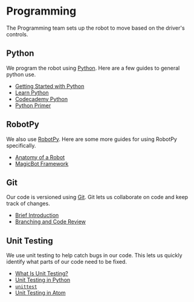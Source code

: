 # Programming

The Programming team sets up the robot to move based on the driver's controls.

## Python
We program the robot using [Python](https://www.python.org/). Here are a few guides to general python use.

- [Getting Started with Python](getting-started)
- [Learn Python](https://www.learnpython.org/)
- [Codecademy Python](https://www.codecademy.com/learn/learn-python)
- [Python Primer](https://robotpy.readthedocs.io/en/stable/guide/python.html#python-primer)

## RobotPy
We also use [RobotPy](https://robotpy.readthedocs.io/en/stable/). Here are some more guides for using RobotPy specifically.

- [Anatomy of a Robot](https://robotpy.readthedocs.io/en/stable/guide/anatomy.html)
- [MagicBot Framework](https://robotpy.readthedocs.io/en/stable/frameworks/magicbot.html)

## Git
Our code is versioned using [Git](https://git-scm.com/). Git lets us collaborate on code and keep track of changes.

- [Brief Introduction](https://try.github.io)
- [Branching and Code Review](branching)

## Unit Testing
We use unit testing to help catch bugs in our code. This lets us quickly identify what parts of our code need to be fixed.

- [What Is Unit Testing?](https://code.tutsplus.com/articles/the-beginners-guide-to-unit-testing-what-is-unit-testing--wp-25728)
- [Unit Testing in Python](https://jeffknupp.com/blog/2013/12/09/improve-your-python-understanding-unit-testing/)
- [`unittest`](https://docs.python.org/3/library/unittest.html)
- [Unit Testing in Atom](unit-testing-in-atom)
